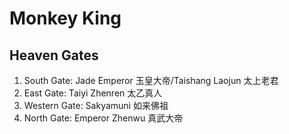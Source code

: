 # Monkey King

## Heaven Gates
1. South Gate: Jade Emperor 玉皇大帝/Taishang Laojun 太上老君
2. East Gate: Taiyi Zhenren 太乙真人
3. Western Gate: Sakyamuni 如来佛祖
4. North Gate: Emperor Zhenwu 真武大帝
